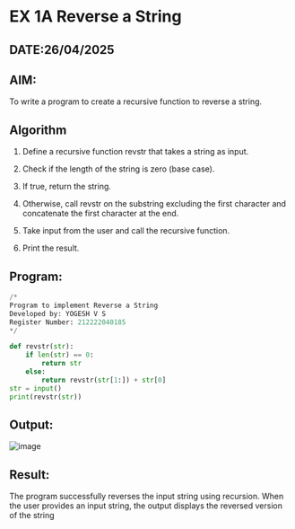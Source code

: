 # EX 1A Reverse a String
## DATE:26/04/2025
## AIM:
To write a program to create a recursive function to reverse a string.

## Algorithm
1. Define a recursive function revstr that takes a string as input.

2. Check if the length of the string is zero (base case).

3. If true, return the string.

4. Otherwise, call revstr on the substring excluding the first character and concatenate the first character at the end.

5. Take input from the user and call the recursive function.

6. Print the result.


## Program:
```py
/*
Program to implement Reverse a String
Developed by: YOGESH V S
Register Number: 212222040185 
*/

def revstr(str):
    if len(str) == 0:
        return str
    else:
        return revstr(str[1:]) + str[0]
str = input()
print(revstr(str))
```

## Output:
![image](https://github.com/user-attachments/assets/3be4b0e9-93a8-4884-b529-141ee6a706a1)



## Result:
The program successfully reverses the input string using recursion. When the user provides an input string, the output displays the reversed version of the string

